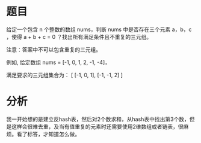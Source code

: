 # 题目

给定一个包含 n 个整数的数组 nums，判断 nums 中是否存在三个元素 a，b，c ，使得 a + b + c = 0 ？找出所有满足条件且不重复的三元组。

注意：答案中不可以包含重复的三元组。

例如, 给定数组 nums = [-1, 0, 1, 2, -1, -4]，

满足要求的三元组集合为：
[
  [-1, 0, 1],
  [-1, -1, 2]
]

# 分析

我一开始想的是建立反hash表，然后对2个数求和，从hash表中找出第3个数，但是这样会很难去重，及当有值重复的元素时还需要使用2维数组或者链表，很麻烦。看了标答，才知道怎么做。